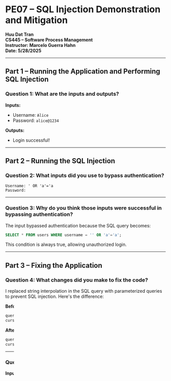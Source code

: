 
# PE07 – SQL Injection Demonstration and Mitigation

**Huu Dat Tran**  
**CS445 – Software Process Management**  
**Instructor: Marcelo Guerra Hahn**  
**Date: 5/28/2025**

---

## Part 1 – Running the Application and Performing SQL Injection

### Question 1: What are the inputs and outputs?

**Inputs:**  
- Username: `Alice`  
- Password: `alice@1234`

**Outputs:**  
- Login successful!

---

## Part 2 – Running the SQL Injection

### Question 2: What inputs did you use to bypass authentication?

```plaintext
Username: ' OR 'a'='a
Password: 
```

---

### Question 3: Why do you think those inputs were successful in bypassing authentication?

The input bypassed authentication because the SQL query becomes:

```sql
SELECT * FROM users WHERE username = '' OR 'a'='a';
```

This condition is always true, allowing unauthorized login.

---

## Part 3 – Fixing the Application

### Question 4: What changes did you make to fix the code?

I replaced string interpolation in the SQL query with parameterized queries to prevent SQL injection. Here's the difference:

**Before (vulnerable):**
```python
query = f"SELECT * FROM users WHERE username = '{username}' AND password = '{password}'"
cursor.execute(query)
```

**After (secure):**
```python
query = "SELECT * FROM users WHERE username = %s AND password = %s"
cursor.execute(query, (username, password))
```

---

### Question 5: What are the new inputs and outputs?

**Inputs:**
```plaintext
Username: ' OR 'a'='a
Password: 
```

**Outputs:**
```plaintext
Invalid username or password.
```

---

## Notes

- This exercise reused the database schema from PE04.
- Docker and Docker Compose were used for deployment.
- Files used: `main_app.py`, `test_app.py`, `Dockerfile`, `docker-compose.yml`.
- Screenshots of testing, injection attempts, and fixed behavior were captured for validation.
